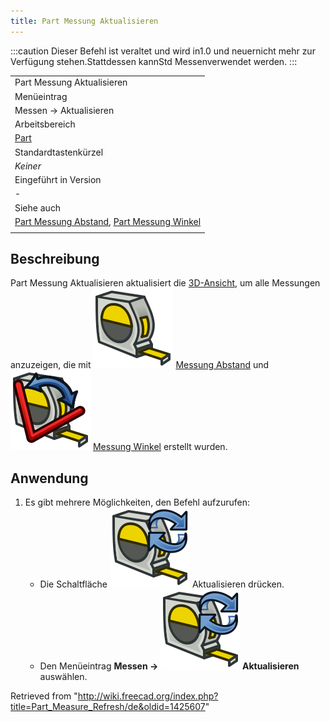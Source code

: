 ```yaml
---
title: Part Messung Aktualisieren
---
```


:::caution
Dieser Befehl ist veraltet und wird in1.0 und neuernicht mehr zur Verfügung stehen.Stattdessen kannStd Messenverwendet werden.
:::

|                                                                                                                                                     |
| --------------------------------------------------------------------------------------------------------------------------------------------------- |
| Part Messung Aktualisieren                                                                                                                          |
| Menüeintrag                                                                                                                                         |
| Messen → Aktualisieren                                                                                                                              |
| Arbeitsbereich                                                                                                                                      |
| [Part](/Part_Workbench/de "Part Workbench/de")                                                                                                      |
| Standardtastenkürzel                                                                                                                                |
| _Keiner_                                                                                                                                            |
| Eingeführt in Version                                                                                                                               |
| -                                                                                                                                                   |
| Siehe auch                                                                                                                                          |
| [Part Messung Abstand](/Part_Measure_Linear/de "Part Measure Linear/de"), [Part Messung Winkel](/Part_Measure_Angular/de "Part Measure Angular/de") |
|                                                                                                                                                     |

## Beschreibung

Part Messung Aktualisieren aktualisiert die [3D-Ansicht](/3D_view/de "3D view/de"), um alle Messungen anzuzeigen, die mit ![](/src/assets/images/Part_Measure_Linear.svg) [Messung Abstand](/Part_Measure_Linear/de "Part Measure Linear/de") und ![](/src/assets/images/Part_Measure_Angular.svg) [Messung Winkel](/Part_Measure_Angular/de "Part Measure Angular/de") erstellt wurden.

## Anwendung

1. Es gibt mehrere Möglichkeiten, den Befehl aufzurufen:
   - Die Schaltfläche ![](/src/assets/images/Part_Measure_Refresh.svg) Aktualisieren drücken.
   - Den Menüeintrag **Messen → ![](/src/assets/images/Part_Measure_Refresh.svg) Aktualisieren** auswählen.

Retrieved from "<http://wiki.freecad.org/index.php?title=Part_Measure_Refresh/de&oldid=1425607>"
